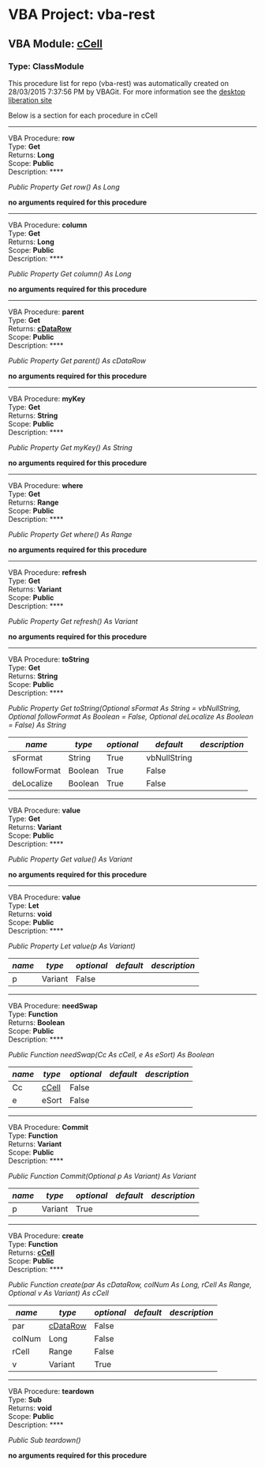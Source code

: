 # VBA Project: **vba-rest**
## VBA Module: **[cCell](/libraries/cCell.cls "source is here")**
### Type: ClassModule  

This procedure list for repo (vba-rest) was automatically created on 28/03/2015 7:37:56 PM by VBAGit.
For more information see the [desktop liberation site](http://ramblings.mcpher.com/Home/excelquirks/drivesdk/gettinggithubready "desktop liberation")

Below is a section for each procedure in cCell

---
VBA Procedure: **row**  
Type: **Get**  
Returns: **Long**  
Scope: **Public**  
Description: ****  

*Public Property Get row() As Long*  

**no arguments required for this procedure**


---
VBA Procedure: **column**  
Type: **Get**  
Returns: **Long**  
Scope: **Public**  
Description: ****  

*Public Property Get column() As Long*  

**no arguments required for this procedure**


---
VBA Procedure: **parent**  
Type: **Get**  
Returns: **[cDataRow](/libraries/cDataRow_cls.md "cDataRow")**  
Scope: **Public**  
Description: ****  

*Public Property Get parent() As cDataRow*  

**no arguments required for this procedure**


---
VBA Procedure: **myKey**  
Type: **Get**  
Returns: **String**  
Scope: **Public**  
Description: ****  

*Public Property Get myKey() As String*  

**no arguments required for this procedure**


---
VBA Procedure: **where**  
Type: **Get**  
Returns: **Range**  
Scope: **Public**  
Description: ****  

*Public Property Get where() As Range*  

**no arguments required for this procedure**


---
VBA Procedure: **refresh**  
Type: **Get**  
Returns: **Variant**  
Scope: **Public**  
Description: ****  

*Public Property Get refresh() As Variant*  

**no arguments required for this procedure**


---
VBA Procedure: **toString**  
Type: **Get**  
Returns: **String**  
Scope: **Public**  
Description: ****  

*Public Property Get toString(Optional sFormat As String = vbNullString, Optional followFormat As Boolean = False, Optional deLocalize As Boolean = False) As String*  

*name*|*type*|*optional*|*default*|*description*
---|---|---|---|---
sFormat|String|True| vbNullString|
followFormat|Boolean|True| False|
deLocalize|Boolean|True| False|


---
VBA Procedure: **value**  
Type: **Get**  
Returns: **Variant**  
Scope: **Public**  
Description: ****  

*Public Property Get value() As Variant*  

**no arguments required for this procedure**


---
VBA Procedure: **value**  
Type: **Let**  
Returns: **void**  
Scope: **Public**  
Description: ****  

*Public Property Let value(p As Variant)*  

*name*|*type*|*optional*|*default*|*description*
---|---|---|---|---
p|Variant|False||


---
VBA Procedure: **needSwap**  
Type: **Function**  
Returns: **Boolean**  
Scope: **Public**  
Description: ****  

*Public Function needSwap(Cc As cCell, e As eSort) As Boolean*  

*name*|*type*|*optional*|*default*|*description*
---|---|---|---|---
Cc|[cCell](/libraries/cCell_cls.md "cCell")|False||
e|eSort|False||


---
VBA Procedure: **Commit**  
Type: **Function**  
Returns: **Variant**  
Scope: **Public**  
Description: ****  

*Public Function Commit(Optional p As Variant) As Variant*  

*name*|*type*|*optional*|*default*|*description*
---|---|---|---|---
p|Variant|True||


---
VBA Procedure: **create**  
Type: **Function**  
Returns: **[cCell](/libraries/cCell_cls.md "cCell")**  
Scope: **Public**  
Description: ****  

*Public Function create(par As cDataRow, colNum As Long, rCell As Range, Optional v As Variant) As cCell*  

*name*|*type*|*optional*|*default*|*description*
---|---|---|---|---
par|[cDataRow](/libraries/cDataRow_cls.md "cDataRow")|False||
colNum|Long|False||
rCell|Range|False||
v|Variant|True||


---
VBA Procedure: **teardown**  
Type: **Sub**  
Returns: **void**  
Scope: **Public**  
Description: ****  

*Public Sub teardown()*  

**no arguments required for this procedure**
